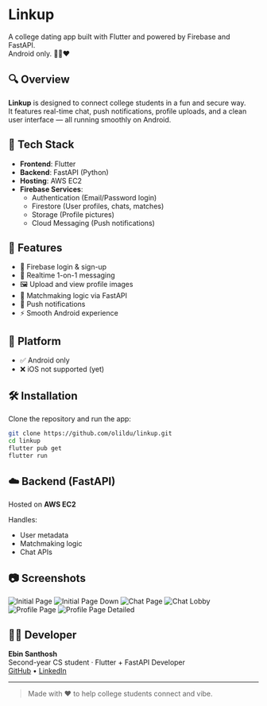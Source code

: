 # Linkup  
A college dating app built with Flutter and powered by Firebase and FastAPI.  
Android only. 🔗📱❤️

## 🔍 Overview  
**Linkup** is designed to connect college students in a fun and secure way.  
It features real-time chat, push notifications, profile uploads, and a clean user interface — all running smoothly on Android.

## 🚀 Tech Stack  
- **Frontend**: Flutter  
- **Backend**: FastAPI (Python)  
- **Hosting**: AWS EC2  
- **Firebase Services**:  
  - Authentication (Email/Password login)  
  - Firestore (User profiles, chats, matches)  
  - Storage (Profile pictures)  
  - Cloud Messaging (Push notifications)

## 🎯 Features  
- 🔐 Firebase login & sign-up  
- 💬 Realtime 1-on-1 messaging  
- 🖼️ Upload and view profile images  
- 🎯 Matchmaking logic via FastAPI  
- 🔔 Push notifications  
- ⚡ Smooth Android experience

## 📱 Platform  
- ✅ Android only  
- ❌ iOS not supported (yet)

## 🛠 Installation  
Clone the repository and run the app:
```bash
git clone https://github.com/olildu/linkup.git
cd linkup
flutter pub get
flutter run
```
## ☁️ Backend (FastAPI)  
Hosted on **AWS EC2**

Handles:
- User metadata  
- Matchmaking logic  
- Chat APIs

## 📷 Screenshots  

![Initial Page](https://github.com/user-attachments/assets/906bc9db-c2e1-4a0c-a644-6293814627e4)
![Initial Page Down](https://github.com/user-attachments/assets/f98b6d6c-f4fb-4954-b292-2d3a5fa5fe6a)
![Chat Page](https://github.com/user-attachments/assets/79030145-6c8a-45dd-9e8b-b2c7f3e350ae)
![Chat Lobby](https://github.com/user-attachments/assets/bdc64630-c953-46b0-9434-80c695d94460)
![Profile Page](https://github.com/user-attachments/assets/5567b8b3-b24c-43ac-8724-bb34107727b2)
![Profile Page Detailed](https://github.com/user-attachments/assets/78323e2b-359d-4d5b-89f6-5da41a7c8de4)

## 🧑‍💻 Developer  
**Ebin Santhosh**  
Second-year CS student · Flutter + FastAPI Developer  
[GitHub](https://github.com/olildu) • [LinkedIn](https://linkedin.com/in/ebinsanthosh)

---

> Made with ❤️ to help college students connect and vibe.
